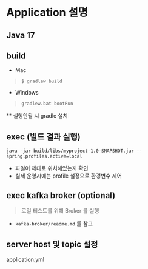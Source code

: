 # Application 설명


## Java 17
## build

- Mac
> ``$ gradlew build``
- Windows
>``gradlew.bat bootRun``

** 실행안될 시 gradle 설치

## exec (빌드 결과 실행)
``java -jar build/libs/myproject-1.0-SNAPSHOT.jar --spring.profiles.active=local``
- 파일이 제대로 위치해있는지 확인
- 실제 운영시에는 profile 설정으로 환경변수 제어


## exec kafka broker (optional)
> 로컬 테스트를 위해 Broker 를 실행
* ``kafka-broker/readme.md`` 를 참고


## server host 및 topic 설정
application.yml